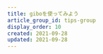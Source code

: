 ```yaml
---
title: giboを使ってみよう
article_group_id: tips-group
display_order: 10
created: 2021-09-28
updated: 2021-09-28
---
```

